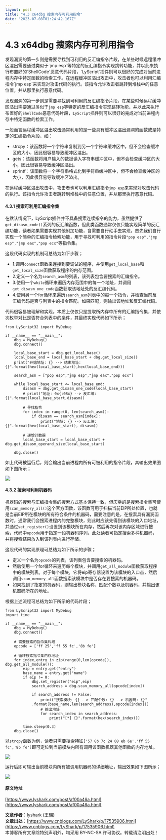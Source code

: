 ```yaml
---
layout: post
title: "4.3 x64dbg 搜索内存可利用指令"
date: "2023-07-08T01:24:42.167Z"
---
```

4.3 x64dbg 搜索内存可利用指令
====================

发现漏洞的第一步则是需要寻找到可利用的反汇编指令片段，在某些时候远程缓冲区溢出需要通过类似于\`jmp esp\`等特定的反汇编指令实现跳转功能，并以此来执行布置好的\`ShellCode\`恶意代码片段，\`LyScript\`插件则可以很好的完成对当前进程内存中特定函数的检索工作。在远程缓冲区溢出攻击中，攻击者也可以利用汇编指令\`jmp esp\`来实现对攻击代码的执行。该指令允许攻击者跳转到堆栈中的任意位置，并从那里执行恶意代码。

发现漏洞的第一步则是需要寻找到可利用的反汇编指令片段，在某些时候远程缓冲区溢出需要通过类似于`jmp esp`等特定的反汇编指令实现跳转功能，并以此来执行布置好的`ShellCode`恶意代码片段，`LyScript`插件则可以很好的完成对当前进程内存中特定函数的检索工作。

一般而言远程缓冲区溢出攻击通常利用的是一些具有缓冲区溢出漏洞的函数或是特定的汇编指令片段，如：

*   strcpy：该函数将一个字符串复制到另一个字符串缓冲区中，但不会检查缓冲区的大小，因此很容易导致缓冲区溢出。
*   gets：该函数将用户输入的数据读入字符串缓冲区中，但不会检查缓冲区的大小，因此很容易导致缓冲区溢出。
*   sprintf：该函数将一个字符串格式化到字符串缓冲区中，但不会检查缓冲区的大小，因此很容易导致缓冲区溢出。

在远程缓冲区溢出攻击中，攻击者也可以利用汇编指令`jmp esp`来实现对攻击代码的执行。该指令允许攻击者跳转到堆栈中的任意位置，并从那里执行恶意代码。

#### 4.3.1 搜索可利用汇编指令集

在默认情况下，LyScript插件并不具备搜索连续指令的能力，虽然提供了`get_disasm_code()`系列的反汇编函数，但此类函数通常仅仅只能实现简单的反汇编功能，读者如果需要实现其他附加功能，含需要自行动手去实现，首先我们自行实现一个简单的汇编指令检索功能，用于寻找可利用的指令片段`"pop esp","jmp esp","jmp eax","pop ecx"`等指令集。

这段代码实现的机制可总结为如下步骤；

*   1.调用`connect`函数来连接到要调试的程序，并使用`get_local_base`和`get_local_size`函数获取程序的内存范围。
*   2.定义一个名为`search_asm`的列表，该列表包含要搜索的汇编指令。
*   3.使用一个`while`循环来遍历内存范围中的每一个地址，并调用`get_disasm_one_code`函数获取该地址处的反汇编代码。
*   4.使用另一个for循环来遍历`search_asm`列表中的每一个指令，并检查当前反汇编代码是否与列表中的指令匹配。如果匹配，则输出该地址和反汇编代码。

代码很容易被理解和实现，本质上仅仅只是提取所内存中所有的汇编指令集，并依次枚举对比是否符合列表中的条件，其最终实现代码如下所示；

    from LyScript32 import MyDebug
    
    if __name__ == "__main__":
        dbg = MyDebug()
        dbg.connect()
    
        local_base_start = dbg.get_local_base()
        local_base_end = local_base_start + dbg.get_local_size()
        print("开始地址: {} --> 结束地址: {}".format(hex(local_base_start),hex(local_base_end)))
    
        search_asm = ["pop esp","jmp esp","jmp eax","pop ecx"]
    
        while local_base_start <= local_base_end:
            disasm = dbg.get_disasm_one_code(local_base_start)
            # print("地址: 0x{:08x} --> 反汇编: {}".format(local_base_start,disasm))
    
            # 寻找指令
            for index in range(0, len(search_asm)):
                if disasm == search_asm[index]:
                    print("地址: {} --> 反汇编: {}".format(hex(local_base_start), disasm))
    
            # 递增计数器
            local_base_start = local_base_start + dbg.get_disasm_operand_size(local_base_start)
    
        dbg.close()
    

如上代码被运行后，则会输出当前进程内所有可被利用的指令片段，其输出效果图如下图所示；

![](https://img2023.cnblogs.com/blog/1379525/202307/1379525-20230707191800137-1099449280.png)

#### 4.3.2 搜索可利用机器码

机器码的搜索与汇编指令集的搜索方式基本保持一致，但庆幸的是搜索指令集可使用`scan_memory_all()`这个官方函数，该函数可用于扫描当前EIP所处位置，也就是当前EIP所在模块的所有符合条件的机器码，需要注意的是，在搜索具有漏洞函数时，通常我们会搜索进程内的完整模块，则此时应该先得到该模块的入口地址，并通过`set_register()`设置到该模块所在内存，然后再次对该内存区域进行搜索，代码中`opcode`用于指定一段机器码序列，此处读者可指定搜索多种机器码，并将搜索结果放入到该列表内进行存储。

这段代码的实现原理可总结为如下所示的步骤；

*   定义一个名为`opcode`的列表，该列表包含要搜索的机器码。
*   然后使用一个for循环来遍历每个模块，并调用`get_all_module`函数获取程序中的模块列表。对于每个模块，它将eip寄存器设置为该模块的入口点，然后调用`scan_memory_all`函数搜索该模块中是否存在要搜索的机器码。
*   如果找到了指定的机器码，则输出模块名称、匹配个数以及机器码，并输出该机器码所在的地址。

根据上述流程可总结为如下所示的代码片段；

    from LyScript32 import MyDebug
    import time
    
    if __name__ == "__main__":
        dbg = MyDebug()
        dbg.connect()
    
        # 需要搜索的指令集片段
        opcode = ['ff 25','ff 55 fc','8b fe']
    
        # 循环搜索指令集内存地址
        for index,entry in zip(range(0,len(opcode)), dbg.get_all_module()):
            eip = entry.get("entry")
            base_name = entry.get("name")
            if eip != 0:
                dbg.set_register("eip",eip)
                search_address = dbg.scan_memory_all(opcode[index])
    
                if search_address != False:
                    print("搜索模块: {} --> 匹配个数: {} --> 机器码: {}"
                .format(base_name,len(search_address),opcode[index]))
                    # 输出地址
                    for search_index in search_address:
                        print("[*] {}".format(hex(search_index)))
    
            time.sleep(0.3)
        dbg.close()
    

以`strcpy`函数为例，读者只需要搜索特征`['57 8b 7c 24 08 eb 6e','ff 55 fc','8b fe']`即可定位到当前模块内所有调用该函数机器其他函数的内存地址。

![](https://img2023.cnblogs.com/blog/1379525/202307/1379525-20230707191812614-1346707956.png)

运行后即可输出当前模块内所有被调用机器码的详细地址，输出效果如下图所示；

![](https://img2023.cnblogs.com/blog/1379525/202307/1379525-20230707191822174-113895731.png)

#### 原文地址

[https://www.lyshark.com/post/af00a46a.html](https://www.lyshark.com/post/af00a46a.html)

**文章作者：**[lyshark](https://www.cnblogs.com/LyShark/) (王瑞)  
**文章出处：**[https://www.cnblogs.com/LyShark/p/17535906.html](https://www.cnblogs.com/LyShark/p/17535906.html)  
本博客所有文章除特别声明外，均采用 BY-NC-SA 许可协议。转载请注明出处！